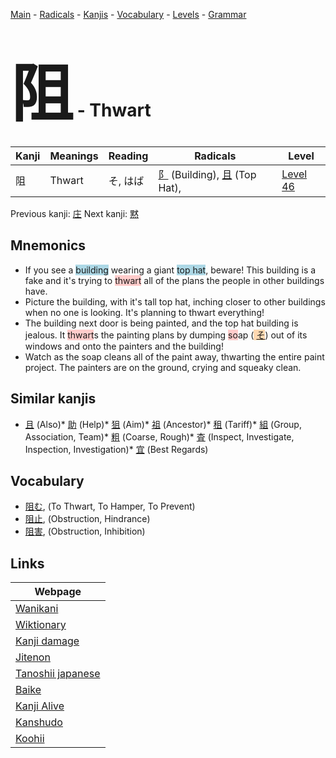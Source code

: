 <style> bigfont {font-size: 100px}</style>
[Main](../README.md) -
[Radicals](../radicals.md) -
[Kanjis](../kanjis.md) -
[Vocabulary](../vocabulary.md) -
[Levels](../levels.md) -
[Grammar](../grammar.md)
# <bigfont> 阻</bigfont> - Thwart 

| Kanji | Meanings | Reading | Radicals | Level |
| --- | --- | --- | --- | --- |
| 阻 | Thwart | そ, はば | [阝](../radicals/阝.md) (Building), [且](../radicals/且.md) (Top Hat),  | [Level 46](../levels/wk_level46.md) |

Previous kanji: [庄](庄.md) Next kanji: [黙](黙.md) 

## Mnemonics
 * If you see a <span style="background-color:#ADD8E6"> building</span> wearing a giant <span style="background-color:#ADD8E6"> top hat</span>, beware! This building is a fake and it's trying to <span style="background-color:#ffcccb"> thwart</span> all of the plans the people in other buildings have.
* Picture the building, with it's tall top hat, inching closer to other buildings when no one is looking. It's planning to thwart everything!
* The building next door is being painted, and the top hat building is jealous. It <span style="background-color:#ffcccb"> thwart</span>s the painting plans by dumping <span style="background-color:#ffcccb"> so</span>ap (<span style="background-color:#fed8b1"> [そ](https://jisho.org/search/そ)</span>) out of its windows and onto the painters and the building!
* Watch as the soap cleans all of the paint away, thwarting the entire paint project. The painters are on the ground, crying and squeaky clean.


## Similar kanjis
 * [且](且.md) (Also)* [助](助.md) (Help)* [狙](狙.md) (Aim)* [祖](祖.md) (Ancestor)* [租](租.md) (Tariff)* [組](組.md) (Group, Association, Team)* [粗](粗.md) (Coarse, Rough)* [査](査.md) (Inspect, Investigate, Inspection, Investigation)* [宜](宜.md) (Best Regards)


## Vocabulary
 * [阻む](../vocabulary/阻.md), (To Thwart, To Hamper, To Prevent)
* [阻止](../vocabulary/阻.md), (Obstruction, Hindrance)
* [阻害](../vocabulary/阻.md), (Obstruction, Inhibition)



## Links 

| Webpage |
| --- |
| [Wanikani          ](https://www.wanikani.com/kanji/阻) |
| [Wiktionary        ](https://en.wiktionary.org/wiki/阻) |
| [Kanji damage      ](http://www.kanjidamage.com/kanji/search?utf8=✓&q=阻) |
| [Jitenon           ](https://jitenon.com/kanji/阻) |
| [Tanoshii japanese ](https://www.tanoshiijapanese.com/dictionary/kanji.cfm?k=阻) |
| [Baike             ](https://baike.baidu.com/item/阻) |
| [Kanji Alive       ](https://app.kanjialive.com/阻) |
| [Kanshudo          ](https://www.kanshudo.com/searchmn?q=阻) |
| [Koohii            ](https://kanji.koohii.com/study/kanji/阻) |
